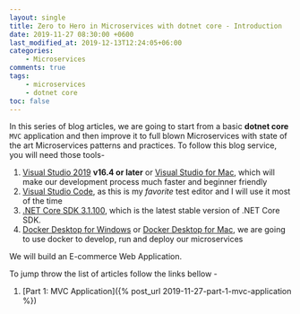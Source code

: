 ```yaml
---
layout: single
title: Zero to Hero in Microservices with dotnet core - Introduction
date: 2019-11-27 08:30:00 +0600
last_modified_at: 2019-12-13T12:24:05+06:00
categories:
    - Microservices
comments: true
tags: 
    - microservices
    - dotnet core
toc: false
---
```


In this series of blog articles, we are going to start from a basic **dotnet core** `MVC` application and then improve it to full blown Microservices with state of the art Microservices patterns and practices. To follow this blog service, you will need those tools-

1. [Visual Studio 2019](https://visualstudio.microsoft.com/vs/) **v16.4 or later** or [Visual Studio for Mac](https://visualstudio.microsoft.com/vs/mac/), which will make our development process much faster and beginner friendly 
2. [Visual Studio Code](https://code.visualstudio.com), as this is my *favorite* test editor and I will use it most of the time
3. [.NET Core SDK 3.1.100](https://dotnet.microsoft.com/download/dotnet-core/3.1), which is the latest stable version of .NET Core SDK.
4. [Docker Desktop for Windows](https://docs.docker.com/docker-for-windows/install/) or [Docker Desktop for Mac](https://docs.docker.com/docker-for-mac/install/), we are going to use docker to develop, run and deploy our microservices

We will build an E-commerce Web Application. 

To jump throw the list of articles follow the links bellow - 

1. [Part 1: MVC Application]({% post_url 2019-11-27-part-1-mvc-application %})

